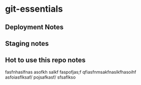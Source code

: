# git-essentials

## Deployment Notes

## Staging notes

## Hot to use this repo notes
fasfnhaslfnas asofkh salkf faspofjas;f qfiasfnmsakfnaslkfhasoihf asfoiasflksaf/ pojsafkasf/ sfsaflkso
